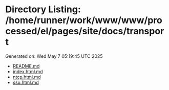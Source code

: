 # Directory Listing: /home/runner/work/www/www/processed/el/pages/site/docs/transport
Generated on: Wed May  7 05:19:45 UTC 2025

- [README.md](README.md)
- [index.html.md](index.html.md)
- [ntcp.html.md](ntcp.html.md)
- [ssu.html.md](ssu.html.md)
